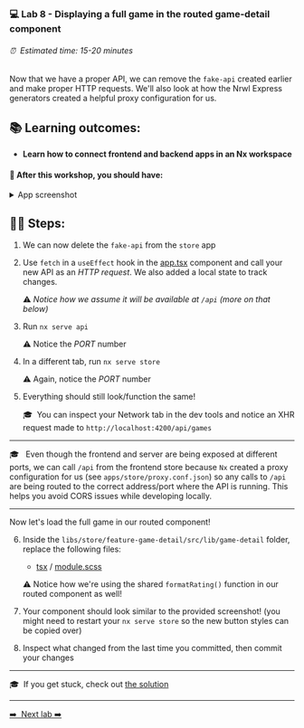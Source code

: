 ### 💻 Lab 8 - Displaying a full game in the routed game-detail component

###### ⏰ &nbsp;Estimated time: 15-20 minutes

Now that we have a proper API, we can remove the `fake-api` created earlier and make proper HTTP requests. We'll also look at how the Nrwl Express generators created a helpful proxy configuration for us.

## 📚 Learning outcomes:

- **Learn how to connect frontend and backend apps in an Nx workspace**

#### 📲 After this workshop, you should have:

<details>
  <summary>App screenshot</summary>
  <img src="../assets/lab8_screenshot.png" width="500" alt="screenshot of lab8 result">
</details>

## 🏋️‍♀️ Steps:

1. We can now delete the `fake-api` from the `store` app
   <br/>

2. Use `fetch` in a `useEffect` hook in the [app.tsx](../../examples/lab8/apps/store/src/app/app.tsx) component and call your new API as an _HTTP request_. We also added a local state to track changes.

   ⚠️ _Notice how we assume it will be available at `/api` (more on that below)_

3. Run `nx serve api`

   ⚠️ Notice the _PORT_ number

4. In a different tab, run `nx serve store`

   ⚠️ Again, notice the _PORT_ number

5. Everything should still look/function the same!

   🎓&nbsp;&nbsp;You can inspect your Network tab in the dev tools and notice an XHR request made to `http://localhost:4200/api/games`

---

🎓 &nbsp;&nbsp;Even though the frontend and server are being exposed at different ports, we can call `/api` from the frontend store because `Nx` created a proxy configuration for us (see `apps/store/proxy.conf.json`) so any calls to `/api` are being routed to the correct address/port where the API is running.
This helps you avoid CORS issues while developing locally.

---

Now let's load the full game in our routed component!

6. Inside the `libs/store/feature-game-detail/src/lib/game-detail` folder, replace the following files:

   - [tsx](../../examples/lab8/libs/store/feature-game-detail/src/lib/store-feature-game-detail/store-feature-game-detail.tsx) / [module.scss](../../examples/lab8/libs/store/feature-game-detail/src/lib/store-feature-game-detail/store-feature-game-detail.module.scss)

   ⚠️ Notice how we're using the shared `formatRating()` function in our routed component as well!

7. Your component should look similar to the provided screenshot! (you might need to restart your `nx serve store` so the new button styles can be copied over)
   <br/>

8. Inspect what changed from the last time you committed, then commit your changes
   <br/>

---

🎓&nbsp;&nbsp;If you get stuck, check out [the solution](SOLUTION.md)

---

[➡️ &nbsp;Next lab ➡️](../lab9/LAB.md)
